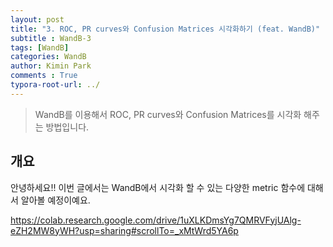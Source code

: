 ```yaml
---
layout: post
title: "3. ROC, PR curves와 Confusion Matrices 시각화하기 (feat. WandB)"
subtitle : WandB-3
tags: [WandB]
categories: WandB
author: Kimin Park
comments : True
typora-root-url: ../
---
```


> WandB를 이용해서 ROC, PR curves와 Confusion Matrices를 시각화 해주는 방법입니다. 



## 개요 

안녕하세요!! 이번 글에서는 WandB에서 시각화 할 수 있는 다양한 metric 함수에 대해서 알아볼 예정이예요. 

https://colab.research.google.com/drive/1uXLKDmsYg7QMRVFyjUAlg-eZH2MW8yWH?usp=sharing#scrollTo=_xMtWrd5YA6p

